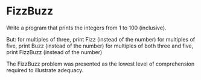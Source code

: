 # FizzBuzz

Write a program that prints the integers from 1 to 100 (inclusive).

But:
  for multiples of three, print Fizz (instead of the number)
  for multiples of five, print Buzz (instead of the number)
  for multiples of both three and five, print FizzBuzz (instead of the number)

The FizzBuzz problem was presented as the lowest level of comprehension required to illustrate adequacy.
